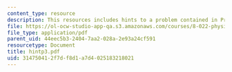 ```yaml
---
content_type: resource
description: This resources includes hints to a problem contained in Problem Set 6.
file: https://ol-ocw-studio-app-qa.s3.amazonaws.com/courses/8-022-physics-ii-electricity-and-magnetism-fall-2004/314750412f7df8d1a7d4025183218021_hintp3.pdf
file_type: application/pdf
parent_uid: 44eec5b3-2404-7aa2-028a-2e93a24cf591
resourcetype: Document
title: hintp3.pdf
uid: 31475041-2f7d-f8d1-a7d4-025183218021
---
```

